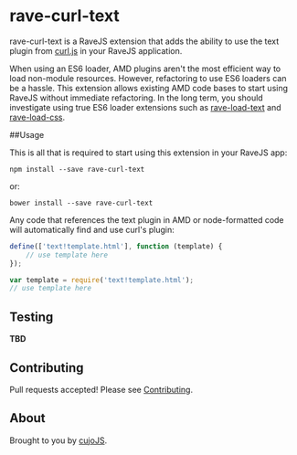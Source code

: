 # rave-curl-text

rave-curl-text is a RaveJS extension that adds the ability to use the text
plugin from [curl.js](http://github.com/cujojs/curl) in your RaveJS application.

When using an ES6 loader, AMD plugins aren't the most efficient way to load
non-module resources.  However, refactoring to use ES6 loaders can be a hassle.
This extension allows existing AMD code bases to start using RaveJS without
immediate refactoring.  In the long term, you should investigate using true
ES6 loader extensions such as
[rave-load-text](https://github.com/unscriptable/rave-load-text) and
[rave-load-css](https://github.com/unscriptable/rave-load-css).

##Usage

This is all that is required to start using this extension in your RaveJS app:

```
npm install --save rave-curl-text
```

or:

```
bower install --save rave-curl-text
```

Any code that references the text plugin in AMD or node-formatted code will
automatically find and use curl's plugin:

```js
define(['text!template.html'], function (template) {
	// use template here
});
```

```js
var template = require('text!template.html');
// use template here
```

## Testing

**TBD**

## Contributing

Pull requests accepted!  Please see [Contributing](CONTRIBUTING.md).

## About

Brought to you by [cujoJS](http://cujojs.com).
